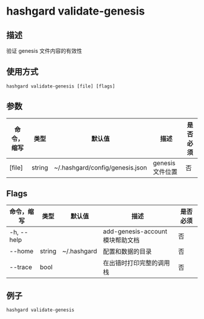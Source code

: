 # hashgard validate-genesis

## 描述

验证 genesis 文件内容的有效性

## 使用方式

```
hashgard validate-genesis [file] [flags]
```

## 参数

| 命令，缩写 | 类型   | 默认值                          | 描述             | 是否必须 |
| ---------- | ------ | ------------------------------- | ---------------- | -------- |
| [file]     | string | ~/.hashgard/config/genesis.json | genesis 文件位置 | 否       |

## Flags

| 命令，缩写 | 类型   | 默认值      | 描述                             | 是否必须 |
| ---------- | ------ | ----------- | -------------------------------- | -------- |
| -h, --help |        |             | add-genesis-account 模块帮助文档 | 否       |
| --home     | string | ~/.hashgard | 配置和数据的目录                 | 否       |
| --trace    | bool   |             | 在出错时打印完整的调用栈         | 否       |

## 例子

```bash
hashgard validate-genesis
```


